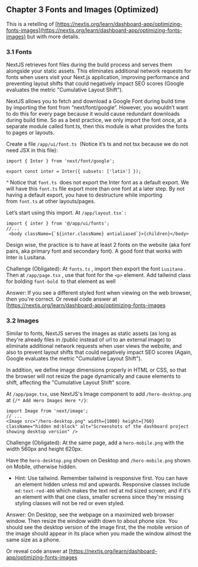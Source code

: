 ## Chapter 3 Fonts and Images (Optimized)

This is a retelling of [https://nextjs.org/learn/dashboard-app/optimizing-fonts-images](https://nextjs.org/learn/dashboard-app/optimizing-fonts-images) but with more details.

### 3.1 Fonts

NextJS retrieves font files during the build process and serves them alongside your static assets. This eliminates additional network requests for fonts when users visit your Next.js application, improving performance and preventing layout shifts that could negatively impact SEO scores (Google evaluates the metric "Cumulative Layout Shift").  

NextJS allows you to fetch and download a Google Font during build time by importing the font from “next/font/google”. However, you wouldn’t want to do this for every page because it would cause redundant downloads during build time. So as a best practice, we only import the font once, at a separate module called font.ts, then this module is what provides the fonts to pages or layouts.

Create a file `/app/ui/font.ts`  (Notice it’s ts and not tsx because we do not need JSX in this file):
```
import { Inter } from 'next/font/google';  
  
export const inter = Inter({ subsets: ['latin'] });
```

^ Notice that `font.ts`  does not export the Inter font as a default export. We will have this `font.ts` file export more than one font at a later step. By not having a default export, you have to destructure while importing from `font.ts` at other layouts/pages.

Let’s start using this import. At ``/app/layout.tsx`:``
```
import { inter } from '@/app/ui/fonts';  
//...  
 <body className={`${inter.className} antialiased`}>{children}</body>
```

Design wise, the practice is to have at least 2 fonts on the website (aka font pairs, aka primary font and secondary font). A good font that works with Inter is Lusitana. 

Challenge (Obligated):
At `fonts.ts` , import then export the font `Lusitana` . Then at `/app/page.tsx` , use that font for the `<p>` element. Add tailwind class for bolding `font-bold`  to that element as well

Answer:
If you see a different styled font when viewing on the web browser, then you're correct. Or reveal code answer at [https://nextjs.org/learn/dashboard-app/optimizing-fonts-images

### 3.2 Images

Similar to fonts, NextJS serves the images as static assets (as long as they're already files in /public instead of url to an external image) to eliminate additional network requests when user views the website, and also to prevent layout shifts that could negatively impact SEO scores (Again, Google evaluates the metric "Cumulative Layout Shift").

In addition, we define image dimensions properly in HTML or CSS, so that the browser will not resize the page dynamically and cause elements to shift, affecting the "Cumulative Layout Shift" score.

At `/app/page.tsx`, use NextJS's Image component to add `/hero-desktop.png` at `{/* Add Hero Images Here */}`:
```
import Image from 'next/image';
// ...
<Image src="/hero-desktop.png" width={1000} height={760} className="hidden md:block" alt="Screenshots of the dashboard project showing desktop version" />
```


Challenge (Obligated):
At the same page, add a `hero-mobile.png` with the width 560px and height 620px. 

Have the `hero-desktop.png` shown on Desktop and `/hero-mobile.png` shown on Mobile, otherwise hidden.
- Hint: Use tailwind. Remember tailwind is responsive first. You can have an element hidden unless md and upwards. Responsive classes include `md:text-red-400` which makes the text red at md sized screen; and if it's an element with that one class, smaller screens since they're missing styling classes will not be red or even styled.

Answer:
On Desktop, see the webpage on a maximized web browser window. Then resize the window width down to about phone size. You should see the desktop version of the image first, the the mobile version of the image should appear in its place when you made the window almost the same size as a phone. 

Or reveal code answer at [https://nextjs.org/learn/dashboard-app/optimizing-fonts-images